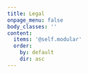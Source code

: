 ```yaml
---
title: Legal
onpage_menu: false
body_classes: ''
content:
  items: '@self.modular'
  order:
    by: default
    dir: asc
---
```


